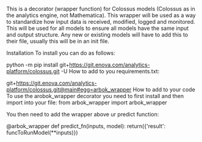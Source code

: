 This is a decorator (wrapper function) for Colossus models (Colossus as in the analytics engine, not Mathematica). This wrapper will be used as a way to standardize how input data is received, modified, logged and monitored. This will be used for all models to ensure all models have the same input and output structure. Any new or existing models will have to add this to their file, usually this will be in an init file.

Installation To install you can do as follows:


python -m pip install git+https://git.enova.com/analytics-platform/colossus.git -U
How to add to you requirements.txt:

git+https://git.enova.com/analytics-platform/colossus.git@main#egg=arbok_wrapper
How to add to your code To use the arobok_wrapper decorator you need to first install and then import into your file: from arbok_wrapper import arbok_wrapper

You then need to add the wrapper above ur predict function:


@arbok_wrapper
def predict_fn(inputs, model):
    return({'result': funcToRunModel(**inputs)})

